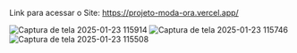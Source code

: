 Link para acessar o Site: https://projeto-moda-ora.vercel.app/

![Captura de tela 2025-01-23 115914](https://github.com/user-attachments/assets/6219eb6c-eba2-4360-a19e-259aa4fd6dac)
![Captura de tela 2025-01-23 115746](https://github.com/user-attachments/assets/1c25f281-4dc7-4713-868d-1b97cf9c773b)
![Captura de tela 2025-01-23 115508](https://github.com/user-attachments/assets/3d8b814b-6208-4bc0-a94e-9908ed426e89)

